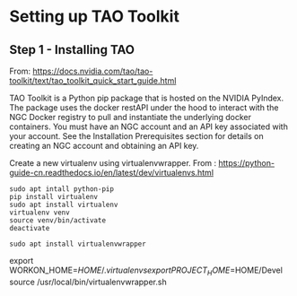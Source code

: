 # Setting up TAO Toolkit
## Step 1 - Installing TAO
From: https://docs.nvidia.com/tao/tao-toolkit/text/tao_toolkit_quick_start_guide.html

TAO Toolkit is a Python pip package that is hosted on the NVIDIA PyIndex. The package uses the docker restAPI under the hood to interact with the NGC Docker registry to pull and instantiate the underlying docker containers. You must have an NGC account and an API key associated with your account. See the Installation Prerequisites section for details on creating an NGC account and obtaining an API key.

Create a new virtualenv using virtualenvwrapper. From : https://python-guide-cn.readthedocs.io/en/latest/dev/virtualenvs.html
```
sudo apt intall python-pip
pip install virtualenv
sudo apt install virtualenv
virtualenv venv
source venv/bin/activate
deactivate
```
```
sudo apt install virtualenvwrapper
```

export WORKON_HOME=$HOME/.virtualenvs
export PROJECT_HOME=$HOME/Devel
source /usr/local/bin/virtualenvwrapper.sh
